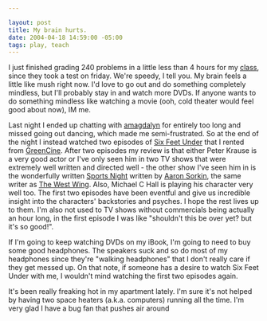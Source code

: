 ```yaml
--- 

layout: post
title: My brain hurts.
date: 2004-04-18 14:59:00 -05:00
tags: play, teach
---
```

I just finished grading 240 problems in a little less than 4 hours for my <a href="http://www.itlabs.umn.edu/classes/Spring-2004/csci1901">class</a>, since they took a test on friday.  We're speedy, I tell you.  My brain feels a little like mush right now.  I'd love to go out and do something completely mindless, but I'll probably stay in and watch more DVDs.  If anyone wants to do something mindless like watching a movie (ooh, cold theater would feel good about now), IM me.

Last night I ended up chatting with <a href="http://amagdalyn.livejournal.com">amagdalyn</a> for entirely too long and missed going out dancing, which made me semi-frustrated.  So at the end of the night I instead watched two episodes of <a href="http://www.hbo.com/sixfeetunder/">Six Feet Under</a> that I rented from <a href="http://www.greencine.com">GreenCine</a>.   After two episodes my review is that either Peter Krause is a very good actor or I've only seen him in two TV shows that were extremely well written and directed well - the other show I've seen him in is the wonderfully written <a href="http://www.comedycentral.com/tv_shows/sportsnight/">Sports Night</a> written by <a href="http://www.imdb.com/name/nm0815070/">Aaron Sorkin</a>, the same writer as <a href="http://www.westwingtv.com/">The West Wing</a>.  Also, Michael C Hall is playing his character very well too.   The first two episodes have been eventful and give us incredible insight into the characters' backstories and psyches.  I hope the rest lives up to them.  I'm also not used to TV shows without commercials being actually an hour long, in the first episode I was like "shouldn't this be over yet?  but it's so good!".

If I'm going to keep watching DVDs on my iBook, I'm going to need to buy some good headphones.  The speakers suck and so do most of my headphones since they're "walking headphones" that I don't really care if they get messed up.  On that note, if someone has a desire to watch Six Feet Under with me, I wouldn't mind watching the first two episodes again.

It's been really freaking hot in my apartment lately.  I'm sure it's not helped by having two space heaters (a.k.a. computers) running all the time.  I'm very glad I have a bug fan that pushes air around
